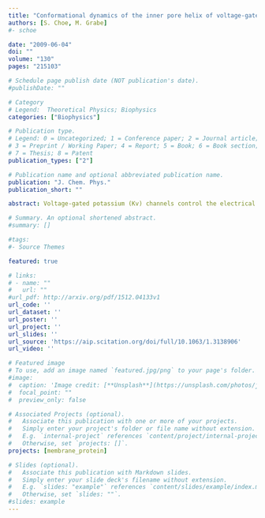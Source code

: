```yaml
---
title: "Conformational dynamics of the inner pore helix of voltage-gated potassium channels"
authors: [S. Choe, M. Grabe]
#- schoe 

date: "2009-06-04"
doi: ""
volume: "130"
pages: "215103"

# Schedule page publish date (NOT publication's date).
#publishDate: ""

# Category
# Legend:  Theoretical Physics; Biophysics
categories: ["Biophysics"]

# Publication type.
# Legend: 0 = Uncategorized; 1 = Conference paper; 2 = Journal article;
# 3 = Preprint / Working Paper; 4 = Report; 5 = Book; 6 = Book section;
# 7 = Thesis; 8 = Patent
publication_types: ["2"]

# Publication name and optional abbreviated publication name.
publication: "J. Chem. Phys."
publication_short: ""

abstract: Voltage-gated potassium (Kv) channels control the electrical excitability of neurons and muscles. Despite this key role, how these channels open and close or gate is not fully understood. Gating is usually attributed to the bending and straightening of pore-lining helices at glycine and proline residues. In this work we focused on the role of proline in the Pro-Val-Pro (PVP) motif of the inner S6 helix in the Kv1.2 channel. We started by developing a simple hinged-rod model to fully explore the configurational space of bent helices and we related these configurations to the degree of pore opening. We then carried out fully atomistic simulations of the S6 helices and compared these simulations to the hinged-rod model. Both methods suggest that Kv1 channels are not tightly closed when the inner helices are straight, unlike what is seen in the non-PVP containing channels KcsA and KirBac. These results invite the possibility that the S6 helices may be kinked when Kv1 channels are closed. Our simulations indicate that the wild-type helix adopts multiple spatially distinct configurations, which is consistent with its role in adopting a closed state and an open state. The two most dominant configurational basins correspond to a 6 Å movement of the helix tail accompanied by the PVP region undergoing a local α-helix to 310-helix transition. We explored how single point mutations affect the propensity of the S6 helix to adopt particular configurations. Interestingly, mutating the first proline, P405 (P473 in Shaker), to alanine completely removed the bistable nature of the S6 helix possibly explaining why this mutation compromises the channel. Next, we considered four other mutations in the area known to affect channel gating and we saw similarly dramatic changes to the helix’s dynamics and range of motion. Our results suggest a possible mechanism of helix pore closure and they suggest differences in the closed state of glycine-only channels, like KcsA, and PVP containing channels.

# Summary. An optional shortened abstract.
#summary: []

#tags:
#- Source Themes

featured: true

# links:
# - name: ""
#   url: ""
#url_pdf: http://arxiv.org/pdf/1512.04133v1
url_code: ''
url_dataset: ''
url_poster: ''
url_project: ''
url_slides: ''
url_source: 'https://aip.scitation.org/doi/full/10.1063/1.3138906'
url_video: ''

# Featured image
# To use, add an image named `featured.jpg/png` to your page's folder. 
#image:
#  caption: 'Image credit: [**Unsplash**](https://unsplash.com/photos/jdD8gXaTZsc)'
#  focal_point: ""
#  preview_only: false

# Associated Projects (optional).
#   Associate this publication with one or more of your projects.
#   Simply enter your project's folder or file name without extension.
#   E.g. `internal-project` references `content/project/internal-project/index.md`.
#   Otherwise, set `projects: []`.
projects: [membrane_protein]

# Slides (optional).
#   Associate this publication with Markdown slides.
#   Simply enter your slide deck's filename without extension.
#   E.g. `slides: "example"` references `content/slides/example/index.md`.
#   Otherwise, set `slides: ""`.
#slides: example
---
```




